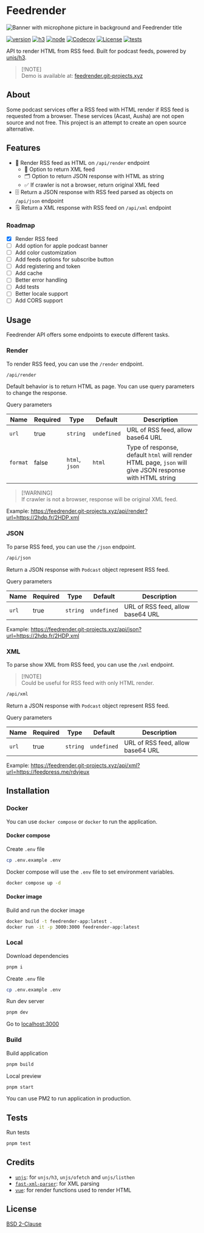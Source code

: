 # Feedrender

![Banner with microphone picture in background and Feedrender title](https://raw.githubusercontent.com/kiwilan/feedrender/main/docs/banner.jpg)

[![version][version-src]][version-href]
[![h3][h3-version-src]][h3-version-href]
[![node][node-version-src]][node-version-href]
[![Codecov][codecov-src]][codecov-href]
[![License][license-src]][license-href]
[![tests][tests-src]][tests-href]

API to render HTML from RSS feed. Built for podcast feeds, powered by [unjs/h3][h3-version-href].

> [!NOTE]\
> Demo is available at: [feedrender.git-projects.xyz](https://feedrender.git-projects.xyz/)

## About

Some podcast services offer a RSS feed with HTML render if RSS feed is requested from a browser. These services (Acast, Ausha) are not open source and not free. This project is an attempt to create an open source alternative.

## Features

- 🌻 Render RSS feed as HTML on `/api/render` endpoint
  - 🔧 Option to return XML feed
  - 🗂️ Option to return JSON response with HTML as string
  - ✅ If crawler is not a browser, return original XML feed
- 🗄️ Return a JSON response with RSS feed parsed as objects on `/api/json` endpoint
- 🗒️ Return a XML response with RSS feed on `/api/xml` endpoint

### Roadmap

- [x] Render RSS feed
- [ ] Add option for apple podcast banner
- [ ] Add color customization
- [ ] Add feeds options for subscribe button
- [ ] Add registering and token
- [ ] Add cache
- [ ] Better error handling
- [ ] Add tests
- [ ] Better locale support
- [ ] Add CORS support

## Usage

Feedrender API offers some endpoints to execute different tasks.

### Render

To render RSS feed, you can use the `/render` endpoint.

```bash
/api/render
```

Default behavior is to return HTML as page. You can use query parameters to change the response.

Query parameters

| Name     | Required | Type           | Default     | Description                                                                                             |
| -------- | -------- | -------------- | ----------- | ------------------------------------------------------------------------------------------------------- |
| `url`    | true     | `string`       | `undefined` | URL of RSS feed, allow base64 URL                                                                       |
| `format` | false    | `html`, `json` | `html`      | Type of response, default `html` will render HTML page, `json` will give JSON response with HTML string |

> [!WARNING]\
> If crawler is not a browser, response will be original XML feed.

Example: <https://feedrender.git-projects.xyz/api/render?url=https://2hdp.fr/2HDP.xml>

### JSON

To parse RSS feed, you can use the `/json` endpoint.

```bash
/api/json
```

Return a JSON response with `Podcast` object represent RSS feed.

Query parameters

| Name  | Required | Type     | Default     | Description                       |
| ----- | -------- | -------- | ----------- | --------------------------------- |
| `url` | true     | `string` | `undefined` | URL of RSS feed, allow base64 URL |

Example: <https://feedrender.git-projects.xyz/api/json?url=https://2hdp.fr/2HDP.xml>

### XML

To parse show XML from RSS feed, you can use the `/xml` endpoint.

> [!NOTE]\
> Could be useful for RSS feed with only HTML render.

```bash
/api/xml
```

Return a JSON response with `Podcast` object represent RSS feed.

Query parameters

| Name  | Required | Type     | Default     | Description                       |
| ----- | -------- | -------- | ----------- | --------------------------------- |
| `url` | true     | `string` | `undefined` | URL of RSS feed, allow base64 URL |

Example: <https://feedrender.git-projects.xyz/api/xml?url=https://feedpress.me/rdvjeux>

## Installation

### Docker

You can use `docker compose` or `docker` to run the application.

#### Docker compose

Create `.env` file

```bash
cp .env.example .env
```

Docker compose will use the `.env` file to set environment variables.

```bash
docker compose up -d
```

#### Docker image

Build and run the docker image

```bash
docker build -t feedrender-app:latest .
docker run -it -p 3000:3000 feedrender-app:latest
```

### Local

Download dependencies

```bash
pnpm i
```

Create `.env` file

```bash
cp .env.example .env
```

Run dev server

```bash
pnpm dev
```

Go to [localhost:3000](http://localhost:3000)

### Build

Build application

```bash
pnpm build
```

Local preview

```bash
pnpm start
```

You can use PM2 to run application in production.

## Tests

Run tests

```bash
pnpm test
```

## Credits

- [`unjs`](https://github.com/unjs): for `unjs/h3`, `unjs/ofetch` and `unjs/listhen`
- [`fast-xml-parser`](https://github.com/NaturalIntelligence/fast-xml-parser): for XML parsing
- [`vue`](https://github.com/vuejs/core): for render functions used to render HTML

## License

[BSD 2-Clause](LICENSE)

[version-src]: https://img.shields.io/badge/dynamic/json?label=version&query=version&url=https://raw.githubusercontent.com/kiwilan/feedrender/main/package.json&colorA=18181B&colorB=F0DB4F
[version-href]: https://github.com/kiwilan/feedrender/releases

[h3-version-src]: https://img.shields.io/badge/dynamic/json?label=h3&query=dependencies['h3']&url=https://raw.githubusercontent.com/kiwilan/feedrender/main/package.json&colorA=18181B&colorB=F0DB4F
[h3-version-href]: https://github.com/unjs/h3
[codecov-src]: https://img.shields.io/codecov/c/gh/kiwilan/feedrender/main?style=flat&colorA=18181B&colorB=F0DB4F
[codecov-href]: https://codecov.io/gh/kiwilan/feedrender
[license-src]: https://img.shields.io/github/license/kiwilan/feedrender.svg?style=flat&colorA=18181B&colorB=F0DB4F
[license-href]: https://github.com/kiwilan/feedrender/blob/main/LICENSE
[node-version-src]: https://img.shields.io/static/v1?label=Node.js&message=v16&style=flat&colorA=18181B&colorB=F0DB4F
[node-version-href]: https://nodejs.org/en/
[tests-src]: https://img.shields.io/github/actions/workflow/status/kiwilan/feedrender/run-tests.yml?branch=main&label=tests&style=flat&colorA=18181B
[tests-href]: https://github.com/kiwilan/feedrender/actions/workflows/run-tests.yml
